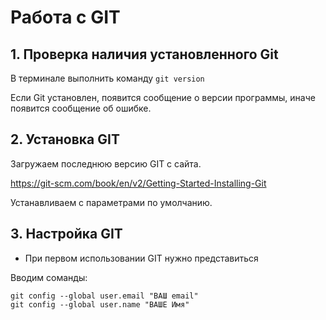# Работа с GIT
## 1. Проверка наличия установленного Git
В терминале выполнить команду `git version`

Если Git установлен, появится сообщение о версии программы, иначе появится сообщение об ошибке.

## 2. Установка GIT

Загружаем последнюю версию GIT с сайта. 

 https://git-scm.com/book/en/v2/Getting-Started-Installing-Git

 Устанавливаем с параметрами по умолчанию.

## 3. Настройка GIT

 * При первом использовании GIT нужно представиться

Вводим соманды:
```
git config --global user.email "ВАШ email"
git config --global user.name "ВАШЕ Имя"
```